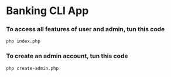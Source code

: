 # Banking CLI App

### To access all features of user and admin, tun this code

```shell
php index.php
```

### To create an admin account, tun this code

```shell
php create-admin.php
```
